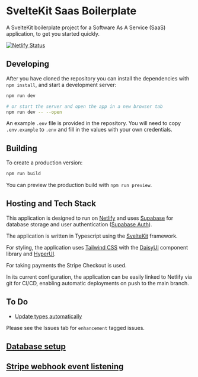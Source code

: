 # SvelteKit Saas Boilerplate

A SvelteKit boilerplate project for a Software As A Service (SaaS) application, to get you started quickly.

[![Netlify Status](https://api.netlify.com/api/v1/badges/70e20d6a-2d2c-4a5b-b697-8053c1e8655b/deploy-status)](https://app.netlify.com/sites/sveltekitsaasboilerplate/deploys)

## Developing

After you have cloned the repository you can install the dependencies with `npm install`, and start a development server:

```bash
npm run dev

# or start the server and open the app in a new browser tab
npm run dev -- --open
```

An example `.env` file is provided in the repository. You will need to copy `.env.example` to `.env` and fill in the values with your own credentials.

## Building

To create a production version:

```bash
npm run build
```

You can preview the production build with `npm run preview`.

## Hosting and Tech Stack

This application is designed to run on [Netlify](https://www.netlify.com/) and uses [Supabase](https://supabase.io/) for database storage and user authentication ([Supabase Auth](https://supabase.com/auth)).

The application is written in Typescript using the [SvelteKit](https://kit.svelte.dev/) framework.

For styling, the application uses [Tailwind CSS](https://tailwindcss.com/) with the [DaisyUI](https://daisyui.com/) component library and [HyperUI](https://www.hyperui.dev/).

For taking payments the Stripe Checkout is used.

In its current configuration, the application can be easily linked to Netlify via git for CI/CD, enabling automatic deployments on push to the main branch.

## To Do

- [Update types automatically](https://supabase.com/docs/guides/api/rest/generating-types#update-types-automatically-with-github-actions)

Please see the Issues tab for `enhancement` tagged issues.

## [Database setup](/docs/database-setup.md)

## [Stripe webhook event listening](/docs/stripe-setup.md)
